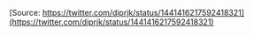 [Source: https://twitter.com/diprjk/status/1441416217592418321](https://twitter.com/diprjk/status/1441416217592418321)